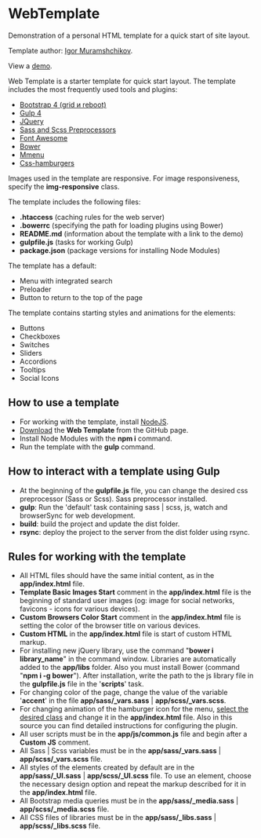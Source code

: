 # WebTemplate
Demonstration of a personal HTML template for a quick start of site layout.<br>

Template author: <a href="https://github.com/igor-muram">Igor Muramshchikov</a>.<br>

View a <a href="https://igor-muram.github.io/webtemplate/index.html" target="_blank">demo</a>.<br>

Web Template is a starter template for quick start layout. The template includes the most frequently used tools and plugins:<br>

* <a href="https://bootstrap-4.ru" target="_blank">Bootstrap 4 (grid и reboot)</a>
* <a href="https://gulpjs.com" target="_blank">Gulp 4</a>
* <a href="https://jquery.com" target="_blank">JQuery</a>
* <a href="https://sass-scss.ru" target="_blank">Sass and Scss Preprocessors</a>
* <a href="https://fontawesome.com" target="_blank">Font Awesome</a>
* <a href="https://bower.io" target="_blank">Bower</a>
* <a href="https://mmenujs.com" target="_blank">Mmenu</a>
* <a href="https://jonsuh.com/hamburgers/" target="_blank">Css-hamburgers</a>

Images used in the template are responsive. For image responsiveness, specify the <b>img-responsive</b> class.<br>

The template includes the following files:<br>

* <b>.htaccess</b> (caching rules for the web server)
* <b>.bowerrc</b> (specifying the path for loading plugins using Bower)
* <b>README.md</b> (information about the template with a link to the demo)
* <b>gulpfile.js</b> (tasks for working Gulp)
* <b>package.json</b> (package versions for installing Node Modules)

The template has a default:<br>

* Menu with integrated search
* Preloader
* Button to return to the top of the page

The template contains starting styles and animations for the elements:<br>

* Buttons
* Checkboxes
* Switches
* Sliders
* Accordions
* Tooltips
* Social Icons

## How to use a template

* For working with the template, install <a href="https://nodejs.org/en/">NodeJS</a>.
* <a href="#">Download</a> the <b>Web Template</b> from the GitHub page.
* Install Node Modules with the <b>npm i</b> command.
* Run the template with the <b>gulp</b> command.

## How to interact with a template using Gulp

* At the beginning of the <b>gulpfile.js</b> file, you can change the desired css preprocessor (Sass or Scss). Sass preprocessor installed.
* <b>gulp</b>: Run the 'default' task containing sass | scss, js, watch and browserSync for web development.
* <b>build</b>: build the project and update the dist folder.
* <b>rsync</b>: deploy the project to the server from the dist folder using rsync.

## Rules for working with the template

* All HTML files should have the same initial content, as in the <b>app/index.html</b> file.
* <b>Template Basic Images Start</b> comment in the <b>app/index.html</b> file is the beginning of standard user images (og: image for social networks, favicons - icons for various devices).
* <b>Custom Browsers Color Start</b> comment in the <b>app/index.html</b> file is setting the color of the browser title on various devices.
* <b>Custom HTML</b> in the <b>app/index.html</b> file is start of custom HTML markup.
* For installing new jQuery library, use the command "<b>bower i library_name</b>" in the command window. Libraries are automatically added to the <b>app/libs</b> folder. Also you must install Bower (command "<b>npm i -g bower</b>"). After installation, write the path to the js library file in the <b>gulpfile.js</b> file in the '<b>scripts</b>' task.
* For changing color of the page, change the value of the variable '<b>accent</b>' in the file <b>app/sass/_vars.sass</b> | <b>app/scss/_vars.scss</b>.
* For changing animation of the hamburger icon for the menu, <a href="https://jonsuh.com/hamburgers/">select the desired class</a> and change it in the <b>app/index.html</b> file. Also in this source you can find detailed instructions for configuring the plugin.
* All user scripts must be in the <b>app/js/common.js</b> file and begin after a <b>Custom JS</b> comment.
* All Sass | Scss variables must be in the <b>app/sass/_vars.sass</b> | <b>app/scss/_vars.scss</b> file.
* All styles of the elements created by default are in the <b>app/sass/_UI.sass</b> | <b>app/scss/_UI.scss</b> file. To use an element, choose the necessary design option and repeat the markup described for it in the <b>app/index.html</b> file.
* All Bootstrap media queries must be in the <b>app/sass/_media.sass</b> | <b>app/scss/_media.scss</b> file.
* All CSS files of libraries must be in the <b>app/sass/_libs.sass</b> | <b>app/scss/_libs.scss</b> file.
